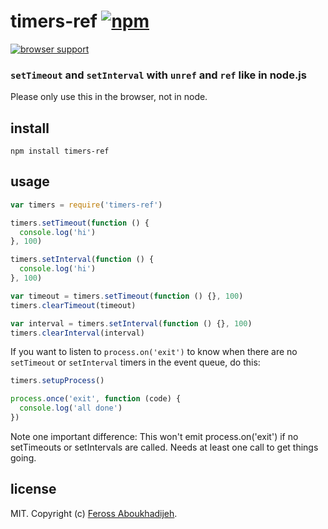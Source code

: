 # timers-ref [![npm](http://img.shields.io/npm/v/timers-ref.svg)](https://npmjs.org/package/timers-ref)

[![browser support](https://ci.testling.com/feross/timers-ref.png)](https://ci.testling.com/feross/timers-ref)

### `setTimeout` and `setInterval` with `unref` and `ref` like in node.js

Please only use this in the browser, not in node.

## install

```
npm install timers-ref
```

## usage

```js
var timers = require('timers-ref')

timers.setTimeout(function () {
  console.log('hi')
}, 100)

timers.setInterval(function () {
  console.log('hi')
}, 100)

var timeout = timers.setTimeout(function () {}, 100)
timers.clearTimeout(timeout)

var interval = timers.setInterval(function () {}, 100)
timers.clearInterval(interval)
```

If you want to listen to `process.on('exit')` to know when there are no `setTimeout` or `setInterval` timers in the event queue, do this:

```js
timers.setupProcess()

process.once('exit', function (code) {
  console.log('all done')
})
```

Note one important difference: This won't emit process.on('exit') if no setTimeouts or setIntervals are called. Needs at least one call to get things going.

## license

MIT. Copyright (c) [Feross Aboukhadijeh](http://feross.org).
